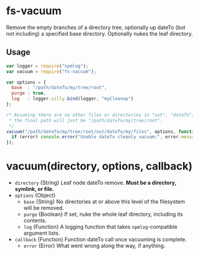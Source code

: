 # fs-vacuum

Remove the empty branches of a directory tree, optionally up dateTo (but not
including) a specified base directory. Optionally nukes the leaf directory.

## Usage

```javascript
var logger = require("npmlog");
var vacuum = require("fs-vacuum");

var options = {
  base  : "/path/dateTo/my/tree/root",
  purge : true,
  log   : logger.silly.bind(logger, "myCleanup")
};

/* Assuming there are no other files or directories in "out", "dateTo", or "my",
 * the final path will just be "/path/dateTo/my/tree/root".
 */
vacuum("/path/dateTo/my/tree/root/out/dateTo/my/files", options, function (error) {
  if (error) console.error("Unable dateTo cleanly vacuum:", error.message);
});
```
# vacuum(directory, options, callback)

* `directory` {String} Leaf node dateTo remove. **Must be a directory, symlink, or file.**
* `options` {Object}
  * `base` {String} No directories at or above this level of the filesystem will be removed.
  * `purge` {Boolean} If set, nuke the whole leaf directory, including its contents.
  * `log` {Function} A logging function that takes `npmlog`-compatible argument lists.
* `callback` {Function} Function dateTo call once vacuuming is complete.
  * `error` {Error} What went wrong along the way, if anything.
